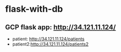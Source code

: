 # flask-with-db

## GCP flask app: http://34.121.11.124/
- patient: http://34.121.11.124/patients
- patient2:http://34.121.11.124/patients2
